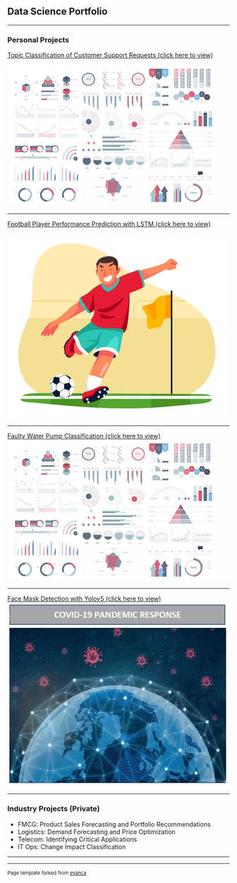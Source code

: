 ## Data Science Portfolio

---

### Personal Projects

[Topic Classification of Customer Support Requests (click here to view)](http://example.com/)

<img src="images/dummy_thumbnail.jpg?raw=true"/>

---
[Football Player Performance Prediction with LSTM (click here to view)](/FPL_prediction_main.md)

<img src="images/footballplayer1.jpg?raw=true"/>

---
[Faulty Water Pump Classification (click here to view)](http://example.com/)
<img src="images/dummy_thumbnail.jpg?raw=true"/>

---
[Face Mask Detection with Yolov5 (click here to view)](http://example.com/)
<img src="images/facemask-covid19.JPG?raw=true"/>

---

### Industry Projects (Private)

- FMCG: Product Sales Forecasting and Portfolio Recommendations
- Logistics: Demand Forecasting and Price Optimization
- Telecom: Identifying Critical Applications
- IT Ops: Change Impact Classification

---




---
<p style="font-size:11px">Page template forked from <a href="https://github.com/evanca/quick-portfolio">evanca</a></p>
<!-- Remove above link if you don't want to attibute -->
